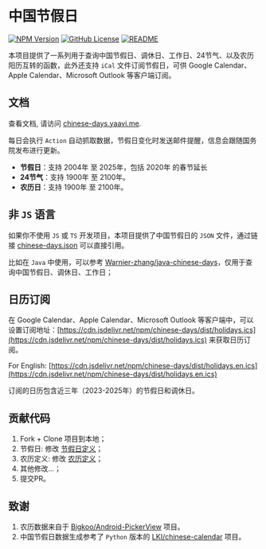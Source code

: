 # 中国节假日

[![NPM Version](https://img.shields.io/npm/v/chinese-days)](https://www.npmjs.com/package/chinese-days)
[![GitHub License](https://img.shields.io/github/license/vsme/chinese-days)](https://github.com/vsme/chinese-days/blob/main/LICENSE)
[![README](https://img.shields.io/badge/README-English-brightgreen.svg)](https://github.com/vsme/chinese-days/blob/main/README.en.md)

本项目提供了一系列用于查询中国节假日、调休日、工作日、24节气、以及农历阳历互转的函数，此外还支持 `iCal` 文件订阅节假日，可供 Google Calendar、Apple Calendar、Microsoft Outlook 等客户端订阅。

## 文档

查看文档, 请访问 [chinese-days.yaavi.me](https://chinese-days.yaavi.me/).

每日会执行 `Action` 自动抓取数据，节假日变化时发送邮件提醒，信息会跟随国务院发布进行更新。

+ **节假日**：支持 2004年 至 2025年，包括 2020年 的春节延长
+ **24节气**：支持 1900年 至 2100年。
+ **农历日**：支持 1900年 至 2100年。

## 非 `JS` 语言

如果你不使用 `JS` 或 `TS` 开发项目，本项目提供了中国节假日的 `JSON` 文件，通过链接 [chinese-days.json](https://cdn.jsdelivr.net/npm/chinese-days/dist/chinese-days.json) 可以直接引用。

比如在 `Java` 中使用，可以参考 [Warnier-zhang/java-chinese-days](https://github.com/Warnier-zhang/java-chinese-days)，仅用于查询中国节假日、调休日、工作日；

## 日历订阅

在 Google Calendar、Apple Calendar、Microsoft Outlook 等客户端中，可以设置订阅地址：[https://cdn.jsdelivr.net/npm/chinese-days/dist/holidays.ics](https://cdn.jsdelivr.net/npm/chinese-days/dist/holidays.ics) 来获取日历订阅。

For English: [https://cdn.jsdelivr.net/npm/chinese-days/dist/holidays.en.ics](https://cdn.jsdelivr.net/npm/chinese-days/dist/holidays.en.ics)

订阅的日历包含近三年（2023-2025年）的节假日和调休日。

## 贡献代码

1. Fork + Clone 项目到本地；
2. 节假日: 修改 [节假日定义](https://github.com/vsme/chinese-days/blob/main/src/holidays/generate.ts)；
3. 农历定义: 修改 [农历定义](https://github.com/vsme/chinese-days/blob/main/src/solar_lunar/constants.ts)；
4. 其他修改...；
5. 提交PR。

## 致谢

1. 农历数据来自于 [Bigkoo/Android-PickerView](https://github.com/Bigkoo/Android-PickerView) 项目。
2. 中国节假日数据生成参考了 `Python` 版本的 [LKI/chinese-calendar](https://github.com/LKI/chinese-calendar) 项目。
